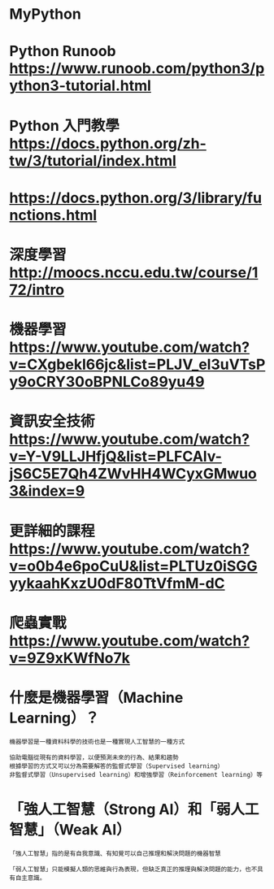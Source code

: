 # MyPython


# Python Runoob https://www.runoob.com/python3/python3-tutorial.html
# Python 入門教學  https://docs.python.org/zh-tw/3/tutorial/index.html
# https://docs.python.org/3/library/functions.html

# 深度學習 http://moocs.nccu.edu.tw/course/172/intro

# 機器學習 https://www.youtube.com/watch?v=CXgbekl66jc&list=PLJV_el3uVTsPy9oCRY30oBPNLCo89yu49

# 資訊安全技術 https://www.youtube.com/watch?v=Y-V9LLJHfjQ&list=PLFCAlv-jS6C5E7Qh4ZWvHH4WCyxGMwuo3&index=9

# 更詳細的課程 https://www.youtube.com/watch?v=o0b4e6poCuU&list=PLTUz0iSGGyykaahKxzU0dF80TtVfmM-dC

# 爬蟲實戰 https://www.youtube.com/watch?v=9Z9xKWfNo7k


# 什麼是機器學習（Machine Learning）？

`````````
機器學習是一種資料科學的技術也是一種實現人工智慧的一種方式

協助電腦從現有的資料學習，以便預測未來的行為、結果和趨勢
根據學習的方式又可以分為需要解答的監督式學習（Supervised learning）
非監督式學習（Unsupervised learning）和增強學習（Reinforcement learning）等

`````````

# 「強人工智慧（Strong AI）和「弱人工智慧」（Weak AI）

`````````
「強人工智慧」指的是有自我意識、有知覺可以自己推理和解決問題的機器智慧

「弱人工智慧」只能模擬人類的思維與行為表現，但缺乏真正的推理與解決問題的能力，也不具有自主意識。
 
`````````

